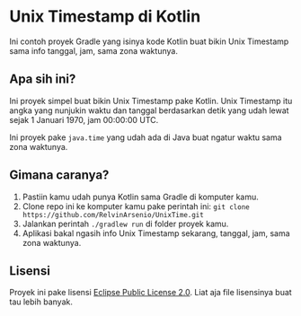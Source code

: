# Unix Timestamp di Kotlin

Ini contoh proyek Gradle yang isinya kode Kotlin buat bikin Unix Timestamp sama info tanggal, jam, sama zona waktunya.

## Apa sih ini?

Ini proyek simpel buat bikin Unix Timestamp pake Kotlin. Unix Timestamp itu angka yang nunjukin waktu dan tanggal berdasarkan detik yang udah lewat sejak 1 Januari 1970, jam 00:00:00 UTC.

Ini proyek pake `java.time` yang udah ada di Java buat ngatur waktu sama zona waktunya.

## Gimana caranya?

1. Pastiin kamu udah punya Kotlin sama Gradle di komputer kamu.
2. Clone repo ini ke komputer kamu pake perintah ini: `git clone https://github.com/RelvinArsenio/UnixTime.git`
3. Jalankan perintah `./gradlew run` di folder proyek kamu.
4. Aplikasi bakal ngasih info Unix Timestamp sekarang, tanggal, jam, sama zona waktunya.

## Lisensi

Proyek ini pake lisensi [Eclipse Public License 2.0](LICENSE). Liat aja file lisensinya buat tau lebih banyak.
